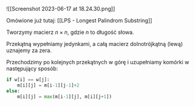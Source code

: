 ![[Screenshot 2023-06-17 at 18.24.30.png]]

Omówione już tutaj: [[LPS - Longest Palindrom Substring]]

Tworzymy macierz $n\times n$, gdzie $n$ to długość słowa.

Przekątną wypełniamy jedynkami, a całą macierz dolnotrójkątną (lewą) uznajemy za zera.

Przechodzimy po kolejnych przekątnych w górę i uzupełniamy komórki w następujący sposób:

```python
if w[i] == w[j]:
	m[i][j] = m[i-1][j-1]+2
else:
	m[i][j] = max(m[i-1][j], m[i][j+1])
```
